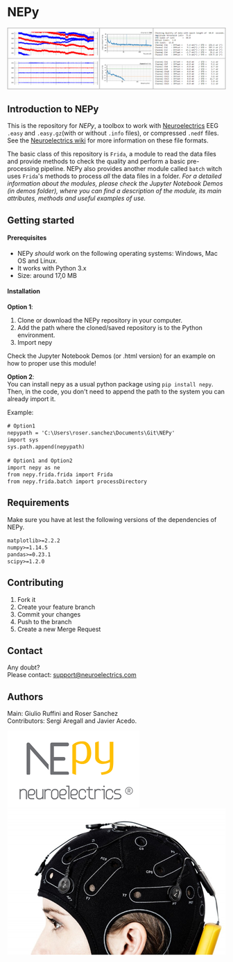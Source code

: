# NEPy
![alt text](./images/screenshots.png)

## Introduction to NEPy
This is the repository for *NEPy*, a toolbox to work with [Neuroelectrics](https://www.neuroelectrics.com/ "NE homepage") 
EEG ``.easy`` and ``.easy.gz``(with or without ``.info`` files), or compressed ``.nedf`` files. See the 
[Neuroelectrics wiki](https://www.neuroelectrics.com/wiki/index.php?title=Neuroelectric%27s_Wiki "NE wiki") for more 
information on these file formats.  

The basic class of this repository is ``Frida``, a module to read the data files and provide methods to check the 
quality and perform a basic pre-processing pipeline. NEPy also provides another module called ``batch`` witch uses 
`Frida`'s methods to process *all* the data files in a folder.
*For a detailed information about the modules, please check the 
Jupyter Notebook Demos (in *demos* folder), where you 
can find a description of the module, its main attributes, methods and useful examples of use.*


## Getting started
#### Prerequisites
- NEPy *should* work on the following operating systems: Windows, Mac OS and Linux.  
- It works with Python 3.x
- Size: around 17,0 MB

#### Installation

**Option 1**:
1. Clone or download the NEPy repository in your computer.  
2. Add the path where the cloned/saved repository is to the Python environment.
3. Import nepy  

Check the Jupyter Notebook Demos
(or .html version) for an example on how to proper use this module!

**Option 2**:  
You can install nepy as a usual python package using `pip install nepy`.
Then, in the code, you don't need to append the path to the system you can already import it.   

Example:
```
# Option1
nepypath = 'C:\Users\roser.sanchez\Documents\Git\NEPy'
import sys
sys.path.append(nepypath)

# Option1 and Option2
import nepy as ne
from nepy.frida.frida import Frida
from nepy.frida.batch import processDirectory
```

## Requirements
Make sure you have at lest the following versions of the dependencies of NEPy. 
```
matplotlib>=2.2.2
numpy>=1.14.5
pandas>=0.23.1
scipy>=1.2.0
```

## Contributing
1. Fork it
2. Create your feature branch 
3. Commit your changes 
4. Push to the branch
5. Create a new Merge Request

## Contact
Any doubt?   
Please contact: support@neuroelectrics.com

## Authors
Main: Giulio Ruffini and Roser Sanchez  
Contributors: Sergi Aregall and Javier Acedo.

![](./images/NEPy_logo.png)
![alt text](./images/enobio.jpg)